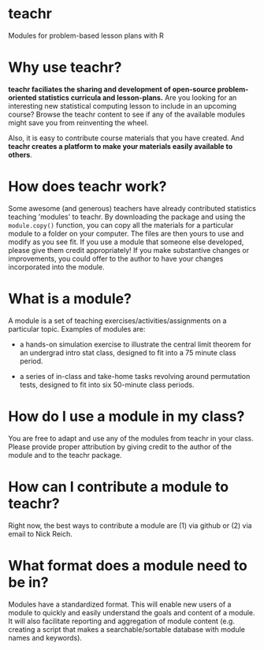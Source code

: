 # teachr

Modules for problem-based lesson plans with R

# Why use teachr?

**teachr faciliates the sharing and development of open-source problem-oriented statistics curricula and lesson-plans.**  Are you looking for an interesting new statistical computing lesson to include in an upcoming course? Browse the teachr content to see if any of the available modules might save you from reinventing  the wheel.  

Also, it is easy to contribute course materials that you have created. And **teachr creates a platform to make your materials easily available to others**.

# How does teachr work?

Some awesome (and generous) teachers have already contributed statistics teaching 'modules' to teachr. By downloading the package and using the `module.copy()` function, you can copy all the materials for a particular module to a folder on your computer. The files are then yours to use and modify as you see fit. If you use a module that someone else developed, please give them credit appropriately! If you make substantive changes or improvements, you could offer to the author to have your changes incorporated into the module.

# What is a module?

A module is a set of teaching exercises/activities/assignments on a particular topic. Examples of modules are:

* a hands-on simulation exercise to illustrate the central limit theorem for an undergrad intro stat class, designed to fit into a 75 minute class period.

* a series of in-class and take-home tasks revolving around permutation tests, designed to fit into six 50-minute class periods.

# How do I use a module in my class?

You are free to adapt and use any of the modules from teachr in your class. Please provide proper attribution by giving credit to the author of the module and to the teachr package.

# How can I contribute a module to teachr?

Right now, the best ways to contribute a module are (1) via github or (2) via email to Nick Reich.

# What format does a module need to be in?

Modules have a standardized format. This will enable new users of a module to quickly and easily understand the goals and content of a module. It will also facilitate reporting and aggregation of module content (e.g. creating a script that makes a searchable/sortable database with module names and keywords).

